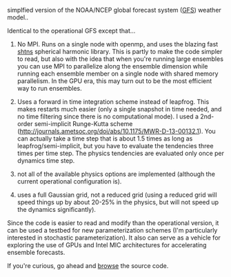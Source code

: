 simplfied version of the NOAA/NCEP global forecast system ([GFS](http://www.emc.ncep.noaa.gov/index.php?branch=GFS)) weather model..

Identical to the operational GFS except that...

1) No MPI.  Runs on a single node with openmp, and uses the blazing fast [shtns](http://users.isterre.fr/nschaeff/SHTns) spherical harmonic library.  This is partly to make the code simpler to read, but also with the idea that when you're running large ensembles you can use MPI to parallelize along the ensemble dimension while running each ensemble member on a single node with shared memory parallelism.  In the GPU era, this may turn out to be the most efficient way to run ensembles.

2) Uses a forward in time integration scheme instead of leapfrog. This makes restarts much easier (only a single snapshot in time needed, and no time filtering since there is no computational mode).  I used a 2nd-order semi-implicit Runge-Kutta scheme (http://journals.ametsoc.org/doi/abs/10.1175/MWR-D-13-00132.1).  You can actually take a time step that is about 1.5 times as long as leapfrog/semi-implicit, but you have to evaluate the tendencies three times per time step.  The physics tendencies are evaluated only once per dynamics time step.

3) not all of the available physics options are implemented (although the current operational configuration is).

4) uses a full Gaussian grid, not a reduced grid (using a reduced grid will speed things up by about 20-25% in the physics, but will not speed up the dynamics significantly).

Since the code is easier to read and modify than the operational version, it can be used a testbed for new parameterization schemes (I'm particularly interested in stochastic parameterization).  It also can serve as a vehicle for exploring the use of GPUs and Intel MIC architectures for accelerating ensemble forecasts.

If you're curious, go ahead and [browse](https://code.google.com/p/gfs-dycore/source/browse/#svn%2Ftrunk%2Fsrc) the source code.